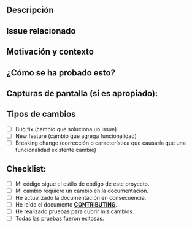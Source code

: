 <!--- Proporcione un resumen general de sus cambios en el título anterior -->

## Descripción
<!--- Describe tus cambios en detalle -->

## Issue relacionado
<!--- Este proyecto solo acepta pull requests relacionadas con issues abiertos -->
<!--- Si está sugiriendo una nueva feature o cambio, discútalo primero en un issue -->
<!--- Si se corrige un bug, debería haber un problema describiéndolo con pasos para reproducir -->
<!--- Por favor, enlace al issue aquí: -->

## Motivación y contexto
<!--- ¿Por qué se requiere este cambio? ¿Qué problema soluciona? -->

## ¿Cómo se ha probado esto?
<!--- Por favor, describe en detalle cómo probaste tus cambios. -->
<!--- Incluya detalles de su entorno de prueba y las pruebas que realizó para -->
<!--- ver cómo su cambio afecta a otras áreas del código, etc. -->

## Capturas de pantalla (si es apropiado):

## Tipos de cambios
<!--- ¿Qué tipo de cambios introduce su código? Pon un `x` en todas las casillas que apliquen: -->
- [ ] Bug fix (cambio que soluciona un issue)
- [ ] New feature (cambio que agrega funcionalidad)
- [ ] Breaking change (corrección o característica que causaría que una funcionalidad existente cambie)

## Checklist:
<!--- Repase todos los puntos siguientes y ponga una 'x' en todos los cuadros que correspondan. -->
<!--- Si no está seguro de alguno de estos, no dude en preguntar. ¡Estamos aquí para ayudar! -->
- [ ] Mi código sigue el estilo de código de este proyecto.
- [ ] Mi cambio requiere un cambio en la documentación.
- [ ] He actualizado la documentación en consecuencia.
- [ ] He leído el documento [**CONTRIBUTING**](https://github.com/betoamaya/MonitorSQL/blob/master/CONTRIBUTING.md).
- [ ] He realizado pruebas para cubrir mis cambios.
- [ ] Todas las pruebas fueron exitosas.
